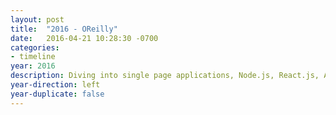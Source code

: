 ```yaml
---
layout: post
title:  "2016 - OReilly"
date:   2016-04-21 10:28:30 -0700
categories:
- timeline
year: 2016
description: Diving into single page applications, Node.js, React.js, Angular.js and backend architectures.
year-direction: left
year-duplicate: false
---
```

